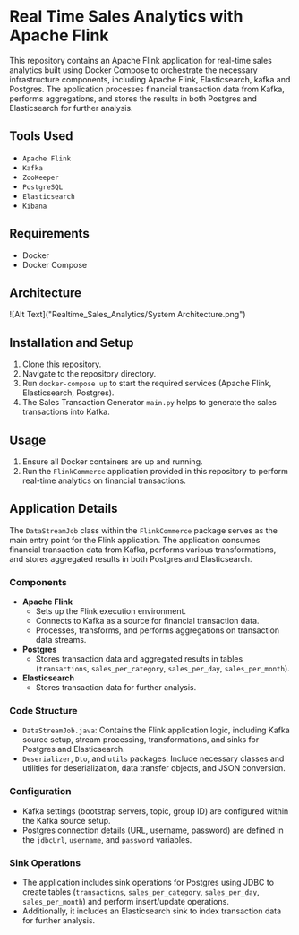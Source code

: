 # Real Time Sales Analytics with Apache Flink

This repository contains an Apache Flink application for real-time sales analytics built using Docker Compose to orchestrate the necessary infrastructure components, including Apache Flink, Elasticsearch, kafka and Postgres. The application processes financial transaction data from Kafka, performs aggregations, and stores the results in both Postgres and Elasticsearch for further analysis.

## Tools Used
- `Apache Flink`
- `Kafka`
- `ZooKeeper`
- `PostgreSQL`
- `Elasticsearch`
- `Kibana`

## Requirements

- Docker
- Docker Compose

## Architecture

![Alt Text]("Realtime_Sales_Analytics/System Architecture.png")


## Installation and Setup

1. Clone this repository.
2. Navigate to the repository directory.
3. Run `docker-compose up` to start the required services (Apache Flink, Elasticsearch, Postgres).
4. The Sales Transaction Generator `main.py` helps to generate the sales transactions into Kafka.

## Usage

1. Ensure all Docker containers are up and running.
2. Run the `FlinkCommerce` application provided in this repository to perform real-time analytics on financial transactions.

## Application Details

The `DataStreamJob` class within the `FlinkCommerce` package serves as the main entry point for the Flink application. The application consumes financial transaction data from Kafka, performs various transformations, and stores aggregated results in both Postgres and Elasticsearch.

### Components

- **Apache Flink**
  - Sets up the Flink execution environment.
  - Connects to Kafka as a source for financial transaction data.
  - Processes, transforms, and performs aggregations on transaction data streams.
- **Postgres**
  - Stores transaction data and aggregated results in tables (`transactions`, `sales_per_category`, `sales_per_day`, `sales_per_month`).
- **Elasticsearch**
  - Stores transaction data for further analysis.

### Code Structure

- `DataStreamJob.java`: Contains the Flink application logic, including Kafka source setup, stream processing, transformations, and sinks for Postgres and Elasticsearch.
- `Deserializer`, `Dto`, and `utils` packages: Include necessary classes and utilities for deserialization, data transfer objects, and JSON conversion.

### Configuration

- Kafka settings (bootstrap servers, topic, group ID) are configured within the Kafka source setup.
- Postgres connection details (URL, username, password) are defined in the `jdbcUrl`, `username`, and `password` variables.

### Sink Operations

- The application includes sink operations for Postgres using JDBC to create tables (`transactions`, `sales_per_category`, `sales_per_day`, `sales_per_month`) and perform insert/update operations.
- Additionally, it includes an Elasticsearch sink to index transaction data for further analysis.
